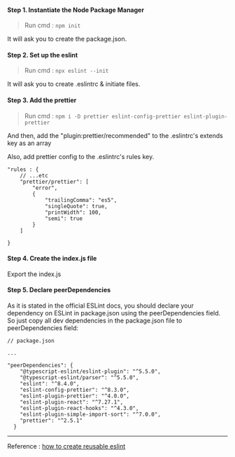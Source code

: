 #### Step 1. Instantiate the Node Package Manager

> Run cmd : `npm init`

It will ask you to create the package.json.

#### Step 2. Set up the eslint

> Run cmd : `npx eslint --init`

It will ask you to create .eslintrc & initiate files.

#### Step 3. Add the prettier

> Run cmd : `npm i -D prettier eslint-config-prettier eslint-plugin-prettier`

And then, add the "plugin:prettier/recommended" to the .eslintrc's extends key as an array

Also, add prettier config to the .eslintrc's rules key.

```
"rules : {
    // ...etc
    "prettier/prettier": [
        "error",
        {
            "trailingComma": "es5",
            "singleQuote": true,
            "printWidth": 100,
            "semi": true
        }
    ]

}

```

#### Step 4. Create the index.js file

Export the index.js

#### Step 5. Declare peerDependencies

As it is stated in the official ESLint docs, you should declare your dependency on ESLint in package.json using the peerDependencies field. So just copy all dev dependencies in the package.json file to peerDependencies field:

```
// package.json

...

"peerDependencies": {
    "@typescript-eslint/eslint-plugin": "^5.5.0",
    "@typescript-eslint/parser": "^5.5.0",
    "eslint": "^8.4.0",
    "eslint-config-prettier": "^8.3.0",
    "eslint-plugin-prettier": "^4.0.0",
    "eslint-plugin-react": "^7.27.1",
    "eslint-plugin-react-hooks": "^4.3.0",
    "eslint-plugin-simple-import-sort": "^7.0.0",
    "prettier": "^2.5.1"
  }

```

---

Reference : [how to create reusable eslint](https://dev.to/ramonak/how-to-create-custom-reusable-eslint-typescript-prettier-config-for-react-apps-5605)

